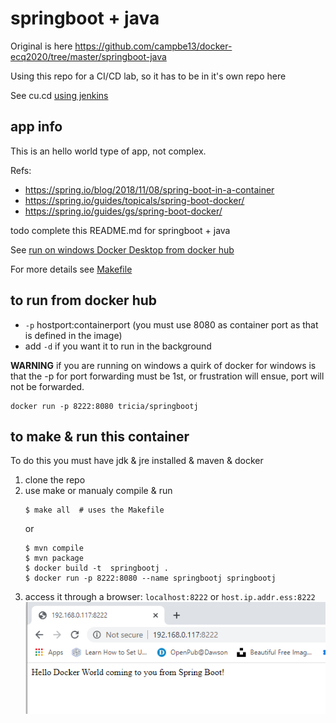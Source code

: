 # springboot + java

Original is here https://github.com/campbe13/docker-ecq2020/tree/master/springboot-java

Using this repo for a CI/CD lab, so it has to be in it's own repo here

See cu.cd [using jenkins](JENKINS.md)
## app info
This is an hello world type of app, not complex. 

Refs: 
* https://spring.io/blog/2018/11/08/spring-boot-in-a-container
* https://spring.io/guides/topicals/spring-boot-docker/
* https://spring.io/guides/gs/spring-boot-docker/
 
todo complete this README.md for springboot + java

See [run on windows Docker Desktop from docker hub](RUNFROMHUB.md)

For more details see [Makefile](Makefile) 
## to run from docker hub
*  `-p` hostport:containerport  (you must use 8080 as container port as that is defined in the image)
* add `-d` if you want it to run in the background

__WARNING__ if you are running on windows a quirk of docker for windows is that the -p for port forwarding must be 1st, or frustration will ensue, port will not be forwarded.
```
docker run -p 8222:8080 tricia/springbootj 
```

## to make & run this container
To do  this you must have jdk & jre installed & maven & docker

1. clone the repo
2. use make or manualy compile & run
	```
	$ make all  # uses the Makefile
	```
	or
	```
	$ mvn compile
	$ mvn package
	$ docker build -t  springbootj .
	$ docker run -p 8222:8080 --name springbootj springbootj
	```
3. access it through a browser: `localhost:8222` or  `host.ip.addr.ess:8222`
	![spring boot landing page](springboot.PNG)
